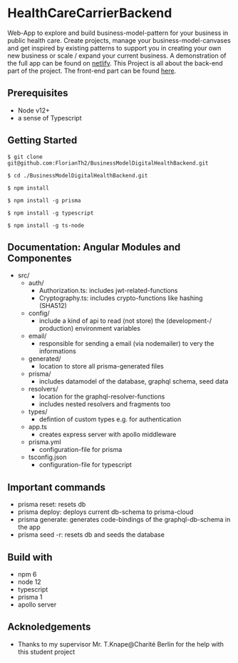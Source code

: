 # HealthCareCarrierBackend

Web-App to explore and build business-model-pattern for your business in public health care. Create projects, manage your business-model-canvases and get inspired by existing patterns to support you in creating your own new business or scale / expand your current business. A demonstration of the full app can be found on [netlify]. This Project is all about the back-end part of the project. The front-end part can be found  [here].

## Prerequisites
* Node v12+
* a sense of Typescript

## Getting Started

```$ git clone git@github.com:FlorianTh2/BusinessModelDigitalHealthBackend.git```

```$ cd ./BusinessModelDigitalHealthBackend.git```

```$ npm install```

```$ npm install -g prisma```

```$ npm install -g typescript```

```$ npm install -g ts-node```

## Documentation: Angular Modules and Componentes


- src/
  - auth/
    - Authorization.ts: includes jwt-related-functions
    - Cryptography.ts: includes crypto-functions like hashing (SHA512)
  - config/
    - include a kind of api to read (not store) the (development-/ production) environment variables
  - email/
    - responsible for sending a email (via nodemailer) to very the informations 
  - generated/
    - location to store all prisma-generated files
  - prisma/
    - includes datamodel of the database, graphql schema, seed data
  - resolvers/
    - location for the graphql-resolver-functions
    - includes nested resolvers and fragments too
  - types/
    - defintion of custom types e.g. for authentication
  - app.ts
    - creates express server with apollo middleware
  - prisma.yml
    - configuration-file for prisma
  - tsconfig.json
    - configuration-file for typescript



## Important commands
* prisma reset: resets db
* prisma deploy: deploys current db-schema to prisma-cloud
* prisma generate: generates code-bindings of the graphql-db-schema in the app
* prisma seed -r: resets db and seeds the database


## Build with

* npm 6
* node 12
* typescript
* prisma 1
* apollo server

## Acknoledgements

* Thanks to my supervisor Mr. T.Knape@Charité Berlin for the help with this student project


   [here]: <https://github.com/FlorianTh2/BusinessModelDigitalHealth>
   [netlify]: <https://quirky-booth-47a807.netlify.app>
